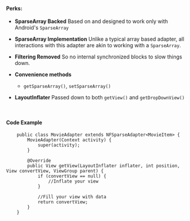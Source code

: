 #### Perks:

- **SparseArray Backed** Based on and designed to work only with Android's `SparseArray`
- **SparseArray Implementation** Unlike a typical array based adapter, all interactions with this adapter are akin to working with a `SparseArray`.
- **Filtering Removed** So no internal synchronized blocks to slow things down.
- **Convenience methods**
  - `getSparseArray()`, `setSparseArray()`
- **LayoutInflater** Passed down to both `getView()` and `getDropDownView()`

    <br/>

#### Code Example

        public class MovieAdapter extends NFSparseAdapter<MovieItem> {
            MovieAdapter(Context activity) {
                super(activity);
            }

            @Override
            public View getView(LayoutInflater inflater, int position, View convertView, ViewGroup parent) {
                if (convertView == null) {
                    //Inflate your view
                }

                //Fill your view with data
                return convertView;
            }
        }
